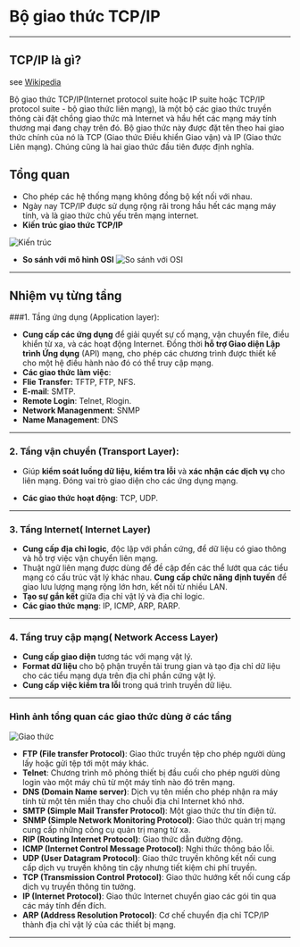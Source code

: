 # Bộ giao thức TCP/IP

----
## TCP/IP là gì?
see [Wikipedia](https://vi.wikipedia.org/wiki/TCP/IP)
>
Bộ giao thức TCP/IP(Internet protocol suite hoặc IP suite hoặc TCP/IP protocol suite - bộ giao thức liên mạng), là một bộ các giao thức truyền thông cài đặt chồng giao thức mà Internet và hầu hết các mạng máy tính thương mại đang chạy trên đó. Bộ giao thức này
được đặt tên theo hai giao thức chính của nó là TCP (Giao thức Điều khiển Giao vận) và IP (Giao thức
Liên mạng). Chúng cũng là hai giao thức đầu tiên được định nghĩa. 


## Tổng quan
* Cho phép các hệ thống mạng không đồng bộ
kết nối với nhau.
* Ngày nay TCP/IP được sử dụng rộng rãi trong
hầu hết các mạng máy tính, và là giao thức chủ
yếu trên mạng internet.
* **Kiến trúc giao thức TCP/IP**

![Kiến trúc](https://i.imgur.com/ZRDW4kr.png)

* **So sánh với mô hình OSI**
![So sánh với OSI](https://i.imgur.com/ClwPUoG.png)
----
## Nhiệm vụ từng tầng
###1. Tầng ứng dụng (Application layer):
* **Cung cấp các ứng dụng** để giải quyết sự cố mạng, vận chuyển file, điều khiển từ xa, và các hoạt động Internet. Đồng thời **hỗ trợ Giao diện Lập trình Ứng dụng** (API) mạng, cho phép các chương trình được thiết kế cho một hệ điều hành nào đó có thể truy cập mạng. 
* **Các giao thức làm việc**:
 * **Flie Transfer:** TFTP, FTP, NFS.
 * **E-mail**: SMTP.
 * **Remote Login**: Telnet, Rlogin.
 * **Network Managenment**: SNMP
 * **Name Management**: DNS

----
### 2. Tầng vận chuyển (Transport Layer):
* Giúp **kiểm soát luồng dữ liệu, kiểm tra lỗi** và **xác nhận các dịch vụ** cho liên mạng. Đóng vai trò giao diện cho các ứng dụng mạng.
- **Các giao thức hoạt động**: TCP, UDP.

----
### 3. Tầng Internet( Internet Layer)
- **Cung cấp địa chỉ logic**, độc lập với phần cứng, để dữ liệu có giao thông và hỗ trợ việc vận chuyển liên mạng.
- Thuật ngữ liên mạng được dùng để đề cập đến các thể lướt qua các tiểu mạng có cấu trúc vật lý khác nhau. **Cung cấp chức năng định tuyến** để giao lưu lượng mạng rộng lớn hơn, kết nối từ nhiều LAN.
- **Tạo sự gắn kết** giữa địa chỉ vật lý và địa chỉ logic.
 - **Các giao thức mạng**: IP, ICMP, ARP, RARP.

----
### 4. Tầng truy cập mạng( Network Access Layer)
- **Cung cấp giao diện** tương tác với mạng vật lý.
- **Format dữ liệu** cho bộ phận truyền tải trung gian và tạo địa chỉ dữ liệu cho các tiểu mạng dựa trên địa chỉ phần cứng vật lý.
- **Cung cấp việc kiểm tra lỗi** trong quá trình truyền dữ liệu.

----
### Hình ảnh tổng quan các giao thức dùng ở các tầng
![Giao thức](https://i.imgur.com/u0ueePB.png) 

- **FTP (File transfer Protocol)**: Giao thức truyền tệp cho phép người dùng lấy hoặc gửi tệp tới một máy khác.
- **Telnet**: Chương trình mô phỏng thiết bị đầu cuối cho phép người dùng login vào một máy chủ từ một máy tính nào đó trên mạng.
- **DNS (Domain Name server)**: Dịch vụ tên miền cho phép nhận ra máy tính từ một tên miền thay cho chuỗi địa chỉ Internet khó nhớ.
- **SMTP (Simple Mail Transfer Protocol)**: Một giao thức thư tín điện tử.
- **SNMP (Simple Network Monitoring Protocol)**: Giao thức quản trị mạng cung cấp những công cụ quản trị mạng từ xa.
- **RIP (Routing Internet Protocol)**: Giao thức dẫn đường  động.
- **ICMP (Internet Control Message Protocol)**: Nghi thức thông báo lỗi. 
- **UDP (User Datagram Protocol)**: Giao thức truyền không kết nối cung cấp dịch vụ truyền không tin cậy nhưng tiết kiệm chi phí truyền.
- **TCP (Transmission Control Protocol)**: Giao thức hướng kết nối cung cấp dịch vụ truyền thông tin tưởng.
- **IP (Internet Protocol)**: Giao thức Internet chuyển giao các gói tin qua các máy tính đến đích.
- **ARP (Address Resolution Protocol)**: Cơ chế chuyển địa chỉ TCP/IP  thành địa chỉ vật lý của các thiết bị mạng.


----

